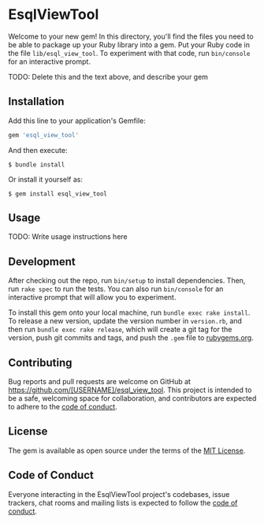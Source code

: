 # EsqlViewTool

Welcome to your new gem! In this directory, you'll find the files you need to be able to package up your Ruby library into a gem. Put your Ruby code in the file `lib/esql_view_tool`. To experiment with that code, run `bin/console` for an interactive prompt.

TODO: Delete this and the text above, and describe your gem

## Installation

Add this line to your application's Gemfile:

```ruby
gem 'esql_view_tool'
```

And then execute:

    $ bundle install

Or install it yourself as:

    $ gem install esql_view_tool

## Usage

TODO: Write usage instructions here

## Development

After checking out the repo, run `bin/setup` to install dependencies. Then, run `rake spec` to run the tests. You can also run `bin/console` for an interactive prompt that will allow you to experiment.

To install this gem onto your local machine, run `bundle exec rake install`. To release a new version, update the version number in `version.rb`, and then run `bundle exec rake release`, which will create a git tag for the version, push git commits and tags, and push the `.gem` file to [rubygems.org](https://rubygems.org).

## Contributing

Bug reports and pull requests are welcome on GitHub at https://github.com/[USERNAME]/esql_view_tool. This project is intended to be a safe, welcoming space for collaboration, and contributors are expected to adhere to the [code of conduct](https://github.com/[USERNAME]/esql_view_tool/blob/master/CODE_OF_CONDUCT.md).


## License

The gem is available as open source under the terms of the [MIT License](https://opensource.org/licenses/MIT).

## Code of Conduct

Everyone interacting in the EsqlViewTool project's codebases, issue trackers, chat rooms and mailing lists is expected to follow the [code of conduct](https://github.com/[USERNAME]/esql_view_tool/blob/master/CODE_OF_CONDUCT.md).
